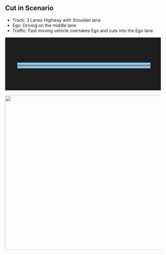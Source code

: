 ## Cut in Scenario

- Track: 3 Lanes Highway with Shoulder lane
- Ego: Driving on the middle lane
- Traffic: Fast moving vehicle overtakes Ego and cuts into the Ego lane

![](https://github.com/PerpetuumProgress/OVAL-Assets/blob/dev/algorithms/esmini/scenarios/Examples/Straight_Road_500m.PNG)

<img src="https://github.com/PerpetuumProgress/OVAL-Assets/blob/dev/algorithms/esmini/scenarios/Examples/CutIn_2.gif" width="1000" height="500"/>
